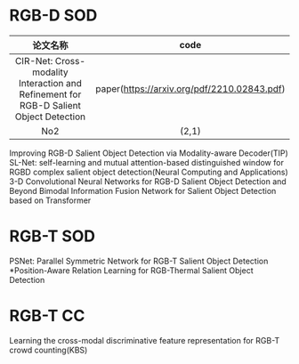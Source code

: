 # RGB-D SOD
**论文名称** | **code** 
:--: | :--: 
CIR-Net: Cross-modality Interaction and Refinement for RGB-D Salient Object Detection | paper(https://arxiv.org/pdf/2210.02843.pdf)
No2 | (2,1) 



Improving RGB-D Salient Object Detection via Modality-aware Decoder(TIP)
SL-Net: self-learning and mutual attention-based distinguished window for RGBD complex salient object detection(Neural Computing and Applications)
3-D Convolutional Neural Networks for RGB-D Salient Object Detection and Beyond
Bimodal Information Fusion Network for Salient Object Detection based on Transformer

# RGB-T SOD
PSNet: Parallel Symmetric Network for RGB-T Salient Object Detection
*Position-Aware Relation Learning for RGB-Thermal Salient Object Detection

# RGB-T CC
Learning the cross-modal discriminative feature representation for RGB-T crowd counting(KBS)
